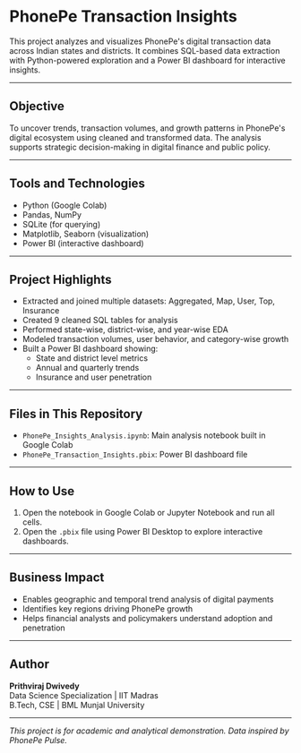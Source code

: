 # PhonePe Transaction Insights

This project analyzes and visualizes PhonePe's digital transaction data across Indian states and districts. It combines SQL-based data extraction with Python-powered exploration and a Power BI dashboard for interactive insights.

---

## Objective

To uncover trends, transaction volumes, and growth patterns in PhonePe's digital ecosystem using cleaned and transformed data. The analysis supports strategic decision-making in digital finance and public policy.

---

## Tools and Technologies

- Python (Google Colab)
- Pandas, NumPy
- SQLite (for querying)
- Matplotlib, Seaborn (visualization)
- Power BI (interactive dashboard)

---

## Project Highlights

- Extracted and joined multiple datasets: Aggregated, Map, User, Top, Insurance
- Created 9 cleaned SQL tables for analysis
- Performed state-wise, district-wise, and year-wise EDA
- Modeled transaction volumes, user behavior, and category-wise growth
- Built a Power BI dashboard showing:
  - State and district level metrics
  - Annual and quarterly trends
  - Insurance and user penetration

---

## Files in This Repository

- `PhonePe_Insights_Analysis.ipynb`: Main analysis notebook built in Google Colab
- `PhonePe_Transaction_Insights.pbix`: Power BI dashboard file

---

## How to Use

1. Open the notebook in Google Colab or Jupyter Notebook and run all cells.
2. Open the `.pbix` file using Power BI Desktop to explore interactive dashboards.

---

## Business Impact

- Enables geographic and temporal trend analysis of digital payments
- Identifies key regions driving PhonePe growth
- Helps financial analysts and policymakers understand adoption and penetration

---

## Author

**Prithviraj Dwivedy**  
Data Science Specialization | IIT Madras  
B.Tech, CSE | BML Munjal University

---

*This project is for academic and analytical demonstration. Data inspired by PhonePe Pulse.*
